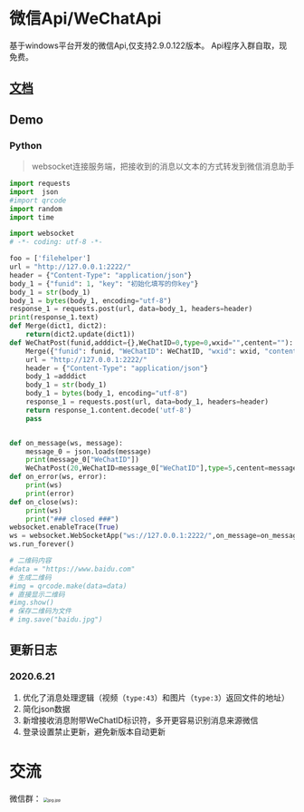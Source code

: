 # 微信Api/WeChatApi
基于windows平台开发的微信Api,仅支持2.9.0.122版本。
Api程序入群自取，现免费。
## [文档](https://frz2one.github.io/Api.html)
## Demo

### Python

> websocket连接服务端，把接收到的消息以文本的方式转发到微信消息助手

```python
import requests
import  json
#import qrcode
import random
import time

import websocket
# -*- coding: utf-8 -*-

foo = ['filehelper']
url = "http://127.0.0.1:2222/"
header = {"Content-Type": "application/json"}
body_1 = {"funid": 1, "key": "初始化填写的你key"}
body_1 = str(body_1)
body_1 = bytes(body_1, encoding="utf-8")
response_1 = requests.post(url, data=body_1, headers=header)
print(response_1.text)
def Merge(dict1, dict2):
    return(dict2.update(dict1))
def WeChatPost(funid,adddict={},WeChatID=0,type=0,wxid="",centent=""):
    Merge({"funid": funid, "WeChatID": WeChatID, "wxid": wxid, "content": centent, "type": type}, adddict)
    url = "http://127.0.0.1:2222/"
    header = {"Content-Type": "application/json"}
    body_1 =adddict
    body_1 = str(body_1)
    body_1 = bytes(body_1, encoding="utf-8")
    response_1 = requests.post(url, data=body_1, headers=header)
    return response_1.content.decode('utf-8')
    pass


def on_message(ws, message):
    message_0 = json.loads(message)
    print(message_0["WeChatID"])
    WeChatPost(20,WeChatID=message_0["WeChatID"],type=5,centent=message_0["content"],wxid=random.choice(foo))
def on_error(ws, error):
    print(ws)
    print(error)
def on_close(ws):
    print(ws)
    print("### closed ###")
websocket.enableTrace(True)
ws = websocket.WebSocketApp("ws://127.0.0.1:2222/",on_message=on_message,on_error=on_error,on_close=on_close)
ws.run_forever()

# 二维码内容
#data = "https://www.baidu.com"
# 生成二维码
#img = qrcode.make(data=data)
# 直接显示二维码
#img.show()
# 保存二维码为文件
# img.save("baidu.jpg")

```

## 更新日志

### 2020.6.21

1. 优化了消息处理逻辑（视频（`type:43`）和图片（`type:3`）返回文件的地址）
2. 简化json数据
3. 新增接收消息附带WeChatID标识符，多开更容易识别消息来源微信
4. 登录设置禁止更新，避免新版本自动更新

# 交流
微信群：
<img src="https://cdn.jsdelivr.net/gh/frz2one/wechatapi/jpg.jpg" alt="jpg.jpp" style="zoom:50%;" />
